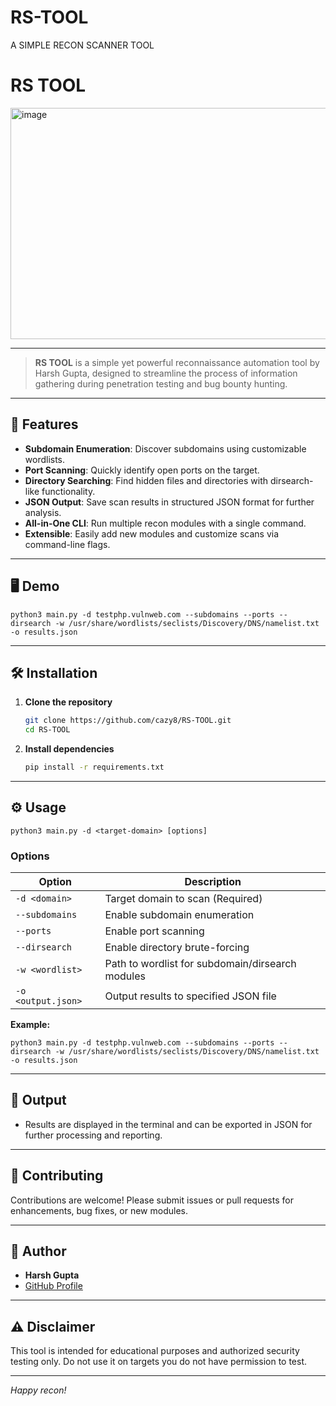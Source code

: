 # RS-TOOL
A SIMPLE RECON SCANNER TOOL

# RS TOOL

<img width="1843" height="370" alt="image" src="https://github.com/user-attachments/assets/1e89c3d9-2c95-4262-861e-68c7f5bf770e" />


---

> **RS TOOL** is a simple yet powerful reconnaissance automation tool by Harsh Gupta, designed to streamline the process of information gathering during penetration testing and bug bounty hunting.

---

## 🚀 Features

- **Subdomain Enumeration**: Discover subdomains using customizable wordlists.
- **Port Scanning**: Quickly identify open ports on the target.
- **Directory Searching**: Find hidden files and directories with dirsearch-like functionality.
- **JSON Output**: Save scan results in structured JSON format for further analysis.
- **All-in-One CLI**: Run multiple recon modules with a single command.
- **Extensible**: Easily add new modules and customize scans via command-line flags.

---

## 🖥️ Demo

```shell
python3 main.py -d testphp.vulnweb.com --subdomains --ports --dirsearch -w /usr/share/wordlists/seclists/Discovery/DNS/namelist.txt -o results.json
```


---

## 🛠️ Installation

1. **Clone the repository**
   ```sh
   git clone https://github.com/cazy8/RS-TOOL.git
   cd RS-TOOL
   ```

2. **Install dependencies**
   ```sh
   pip install -r requirements.txt
   ```

---

## ⚙️ Usage

```shell
python3 main.py -d <target-domain> [options]
```

### **Options**

| Option                 | Description                                               |
|------------------------|-----------------------------------------------------------|
| `-d <domain>`          | Target domain to scan (Required)                          |
| `--subdomains`         | Enable subdomain enumeration                              |
| `--ports`              | Enable port scanning                                      |
| `--dirsearch`          | Enable directory brute-forcing                            |
| `-w <wordlist>`        | Path to wordlist for subdomain/dirsearch modules          |
| `-o <output.json>`     | Output results to specified JSON file                     |

**Example:**
```shell
python3 main.py -d testphp.vulnweb.com --subdomains --ports --dirsearch -w /usr/share/wordlists/seclists/Discovery/DNS/namelist.txt -o results.json
```

---

## 📂 Output

- Results are displayed in the terminal and can be exported in JSON for further processing and reporting.

---

## 🤝 Contributing

Contributions are welcome! Please submit issues or pull requests for enhancements, bug fixes, or new modules.

---

## 👤 Author

- **Harsh Gupta**
- [GitHub Profile](https://github.com/cazy8)

---

## ⚠️ Disclaimer

This tool is intended for educational purposes and authorized security testing only. Do not use it on targets you do not have permission to test.

---

*Happy recon!*

